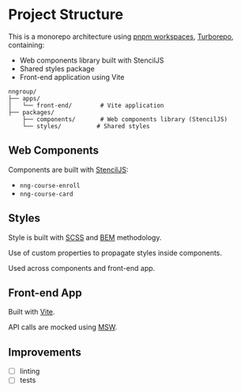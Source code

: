 # Project Structure

This is a monorepo architecture using [pnpm workspaces](https://pnpm.io/fr/workspaces), [Turborepo](https://turborepo.com/), containing:

- Web components library built with StencilJS
- Shared styles package
- Front-end application using Vite

```
nngroup/
├── apps/
│   └── front-end/        # Vite application
├── packages/
    ├── components/       # Web components library (StencilJS)
    └── styles/          # Shared styles
```

## Web Components

Components are built with [StencilJS](https://stenciljs.com/):

- `nng-course-enroll`
- `nng-course-card`

## Styles

Style is built with [SCSS](https://sass-lang.com/) and [BEM](https://getbem.com/) methodology.

Use of custom properties to propagate styles inside components.

Used across components and front-end app.

## Front-end App

Built with [Vite](https://vite.dev/).

API calls are mocked using [MSW](https://mswjs.io/).

## Improvements

- [ ] linting
- [ ] tests
